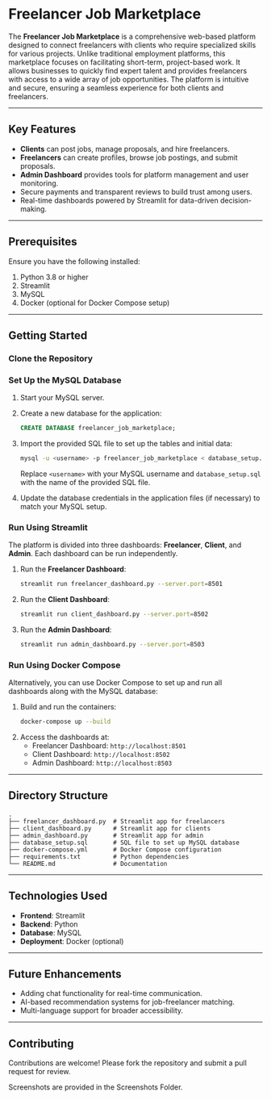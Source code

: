 # Freelancer Job Marketplace

The **Freelancer Job Marketplace** is a comprehensive web-based platform designed to connect freelancers with clients who require specialized skills for various projects. Unlike traditional employment platforms, this marketplace focuses on facilitating short-term, project-based work. It allows businesses to quickly find expert talent and provides freelancers with access to a wide array of job opportunities. The platform is intuitive and secure, ensuring a seamless experience for both clients and freelancers.

---

## Key Features
- **Clients** can post jobs, manage proposals, and hire freelancers.
- **Freelancers** can create profiles, browse job postings, and submit proposals.
- **Admin Dashboard** provides tools for platform management and user monitoring.
- Secure payments and transparent reviews to build trust among users.
- Real-time dashboards powered by Streamlit for data-driven decision-making.

---

## Prerequisites
Ensure you have the following installed:
1. Python 3.8 or higher
2. Streamlit
3. MySQL
4. Docker (optional for Docker Compose setup)

---

## Getting Started

### Clone the Repository

### Set Up the MySQL Database
1. Start your MySQL server.
2. Create a new database for the application:
   ```sql
   CREATE DATABASE freelancer_job_marketplace;
   ```
3. Import the provided SQL file to set up the tables and initial data:
   ```bash
   mysql -u <username> -p freelancer_job_marketplace < database_setup.sql
   ```
   Replace `<username>` with your MySQL username and `database_setup.sql` with the name of the provided SQL file.

4. Update the database credentials in the application files (if necessary) to match your MySQL setup.

### Run Using Streamlit
The platform is divided into three dashboards: **Freelancer**, **Client**, and **Admin**. Each dashboard can be run independently.

1. Run the **Freelancer Dashboard**:
   ```bash
   streamlit run freelancer_dashboard.py --server.port=8501
   ```
2. Run the **Client Dashboard**:
   ```bash
   streamlit run client_dashboard.py --server.port=8502
   ```
3. Run the **Admin Dashboard**:
   ```bash
   streamlit run admin_dashboard.py --server.port=8503
   ```

### Run Using Docker Compose
Alternatively, you can use Docker Compose to set up and run all dashboards along with the MySQL database:
1. Build and run the containers:
   ```bash
   docker-compose up --build
   ```
2. Access the dashboards at:
   - Freelancer Dashboard: `http://localhost:8501`
   - Client Dashboard: `http://localhost:8502`
   - Admin Dashboard: `http://localhost:8503`

---

## Directory Structure
```plaintext
.
├── freelancer_dashboard.py  # Streamlit app for freelancers
├── client_dashboard.py      # Streamlit app for clients
├── admin_dashboard.py       # Streamlit app for admin
├── database_setup.sql       # SQL file to set up MySQL database
├── docker-compose.yml       # Docker Compose configuration
├── requirements.txt         # Python dependencies
└── README.md                # Documentation
```

---

## Technologies Used
- **Frontend**: Streamlit
- **Backend**: Python
- **Database**: MySQL
- **Deployment**: Docker (optional)

---

## Future Enhancements
- Adding chat functionality for real-time communication.
- AI-based recommendation systems for job-freelancer matching.
- Multi-language support for broader accessibility.

---

## Contributing
Contributions are welcome! Please fork the repository and submit a pull request for review.

Screenshots are provided in the Screenshots Folder.
